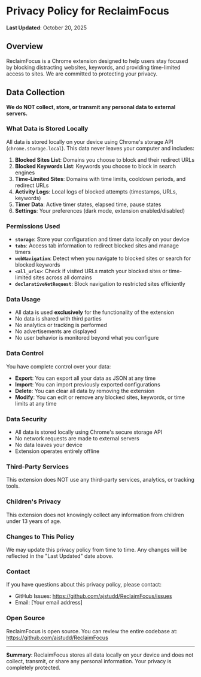 # Privacy Policy for ReclaimFocus

**Last Updated**: October 20, 2025

## Overview

ReclaimFocus is a Chrome extension designed to help users stay focused by blocking distracting websites, keywords, and providing time-limited access to sites. We are committed to protecting your privacy.

## Data Collection

**We do NOT collect, store, or transmit any personal data to external servers.**

### What Data is Stored Locally

All data is stored locally on your device using Chrome's storage API (`chrome.storage.local`). This data never leaves your computer and includes:

1. **Blocked Sites List**: Domains you choose to block and their redirect URLs
2. **Blocked Keywords List**: Keywords you choose to block in search engines
3. **Time-Limited Sites**: Domains with time limits, cooldown periods, and redirect URLs
4. **Activity Logs**: Local logs of blocked attempts (timestamps, URLs, keywords)
5. **Timer Data**: Active timer states, elapsed time, pause states
6. **Settings**: Your preferences (dark mode, extension enabled/disabled)

### Permissions Used

- **`storage`**: Store your configuration and timer data locally on your device
- **`tabs`**: Access tab information to redirect blocked sites and manage timers
- **`webNavigation`**: Detect when you navigate to blocked sites or search for blocked keywords
- **`<all_urls>`**: Check if visited URLs match your blocked sites or time-limited sites across all domains
- **`declarativeNetRequest`**: Block navigation to restricted sites efficiently

### Data Usage

- All data is used **exclusively** for the functionality of the extension
- No data is shared with third parties
- No analytics or tracking is performed
- No advertisements are displayed
- No user behavior is monitored beyond what you configure

### Data Control

You have complete control over your data:

- **Export**: You can export all your data as JSON at any time
- **Import**: You can import previously exported configurations
- **Delete**: You can clear all data by removing the extension
- **Modify**: You can edit or remove any blocked sites, keywords, or time limits at any time

### Data Security

- All data is stored locally using Chrome's secure storage API
- No network requests are made to external servers
- No data leaves your device
- Extension operates entirely offline

### Third-Party Services

This extension does NOT use any third-party services, analytics, or tracking tools.

### Children's Privacy

This extension does not knowingly collect any information from children under 13 years of age.

### Changes to This Policy

We may update this privacy policy from time to time. Any changes will be reflected in the "Last Updated" date above.

### Contact

If you have questions about this privacy policy, please contact:

- GitHub Issues: https://github.com/ajstudd/ReclaimFocus/issues
- Email: [Your email address]

### Open Source

ReclaimFocus is open source. You can review the entire codebase at:
https://github.com/ajstudd/ReclaimFocus

---

**Summary**: ReclaimFocus stores all data locally on your device and does not collect, transmit, or share any personal information. Your privacy is completely protected.
